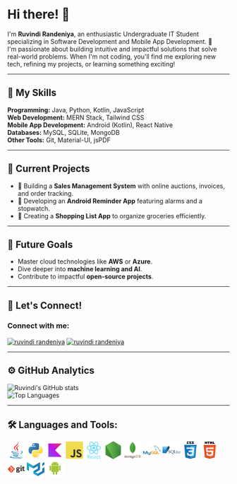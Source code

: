 # Hi there! 👋  
I'm **Ruvindi Randeniya**, an enthusiastic Undergraduate IT Student specializing in Software Development and Mobile App Development. 🚀  
I'm passionate about building intuitive and impactful solutions that solve real-world problems. When I'm not coding, you'll find me exploring new tech, refining my projects, or learning something exciting!

---

## 🚀 My Skills  
**Programming:** Java, Python, Kotlin, JavaScript  
**Web Development:** MERN Stack, Tailwind CSS  
**Mobile App Development:** Android (Kotlin), React Native  
**Databases:** MySQL, SQLite, MongoDB  
**Other Tools:** Git, Material-UI, jsPDF  

---

## 💼 Current Projects  
- 🌱 Building a **Sales Management System** with online auctions, invoices, and order tracking.  
- 📱 Developing an **Android Reminder App** featuring alarms and a stopwatch.  
- 🛒 Creating a **Shopping List App** to organize groceries efficiently.  

---

## 🎯 Future Goals  
- Master cloud technologies like **AWS** or **Azure**.  
- Dive deeper into **machine learning and AI**.  
- Contribute to impactful **open-source projects**.  

---

## 🌟 Let's Connect!  
<h3 align="left">Connect with me:</h3>
<p align="left">
<a href="https://fb.com/ruvindi randeniya" target="blank"><img align="center" src="https://raw.githubusercontent.com/rahuldkjain/github-profile-readme-generator/master/src/images/icons/Social/facebook.svg" alt="ruvindi randeniya" height="30" width="40" /></a>
<a href="https://instagram.com/ruvindi randeniya" target="blank"><img align="center" src="https://raw.githubusercontent.com/rahuldkjain/github-profile-readme-generator/master/src/images/icons/Social/instagram.svg" alt="ruvindi randeniya" height="30" width="40" /></a>
</p>

---

## ⚙️ GitHub Analytics  
![Ruvindi's GitHub stats](https://github-readme-stats.vercel.app/api?username=Ruvindi-Randeniya&show_icons=true&theme=radical)  
![Top Languages](https://github-readme-stats.vercel.app/api/top-langs/?username=Ruvindi-Randeniya&layout=compact&theme=radical)  

---

## 🛠️ Languages and Tools:  
<p align="left">
  <img src="https://raw.githubusercontent.com/devicons/devicon/master/icons/java/java-original.svg" alt="Java" width="40" height="40"/>
  <img src="https://raw.githubusercontent.com/devicons/devicon/master/icons/python/python-original.svg" alt="Python" width="40" height="40"/>
  <img src="https://raw.githubusercontent.com/devicons/devicon/master/icons/kotlin/kotlin-original.svg" alt="Kotlin" width="40" height="40"/>
  <img src="https://raw.githubusercontent.com/devicons/devicon/master/icons/javascript/javascript-original.svg" alt="JavaScript" width="40" height="40"/>
  <img src="https://raw.githubusercontent.com/devicons/devicon/master/icons/react/react-original-wordmark.svg" alt="React" width="40" height="40"/>
  <img src="https://raw.githubusercontent.com/devicons/devicon/master/icons/nodejs/nodejs-original.svg" alt="Node.js" width="40" height="40"/>
  <img src="https://raw.githubusercontent.com/devicons/devicon/master/icons/mongodb/mongodb-original-wordmark.svg" alt="MongoDB" width="40" height="40"/>
  <img src="https://raw.githubusercontent.com/devicons/devicon/master/icons/mysql/mysql-original-wordmark.svg" alt="MySQL" width="40" height="40"/>
  <img src="https://raw.githubusercontent.com/devicons/devicon/master/icons/sqlite/sqlite-original-wordmark.svg" alt="SQLite" width="40" height="40"/>
  <img src="https://raw.githubusercontent.com/devicons/devicon/master/icons/css3/css3-original-wordmark.svg" alt="CSS3" width="40" height="40"/>
  <img src="https://raw.githubusercontent.com/devicons/devicon/master/icons/html5/html5-original-wordmark.svg" alt="HTML5" width="40" height="40"/>
  <img src="https://raw.githubusercontent.com/devicons/devicon/master/icons/git/git-original-wordmark.svg" alt="Git" width="40" height="40"/>
  <img src="https://raw.githubusercontent.com/devicons/devicon/master/icons/materialui/materialui-original.svg" alt="Material-UI" width="40" height="40"/>
  <img src="https://raw.githubusercontent.com/devicons/devicon/master/icons/android/android-original-wordmark.svg" alt="Android" width="40" height="40"/>
</p>
